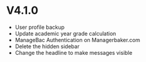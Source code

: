 # V4.1.0

- User profile backup
- Update academic year grade calculation
- ManageBac Authentication on Managerbaker.com
- Delete the hidden sidebar
- Change the headline to make messages visible
